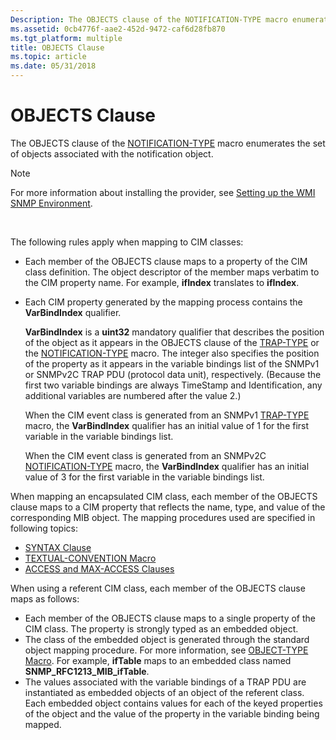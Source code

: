 ```yaml
---
Description: The OBJECTS clause of the NOTIFICATION-TYPE macro enumerates the set of objects associated with the notification object.
ms.assetid: 0cb4776f-aae2-452d-9472-caf6d28fb870
ms.tgt_platform: multiple
title: OBJECTS Clause
ms.topic: article
ms.date: 05/31/2018
---
```


# OBJECTS Clause

The OBJECTS clause of the [NOTIFICATION-TYPE](notification-type-macro.md) macro enumerates the set of objects associated with the notification object.

> [!Note]  
> For more information about installing the provider, see [Setting up the WMI SNMP Environment](setting-up-the-wmi-snmp-environment.md).

 

The following rules apply when mapping to CIM classes:

-   Each member of the OBJECTS clause maps to a property of the CIM class definition. The object descriptor of the member maps verbatim to the CIM property name. For example, **ifIndex** translates to **ifIndex**.
-   Each CIM property generated by the mapping process contains the **VarBindIndex** qualifier.

    **VarBindIndex** is a **uint32** mandatory qualifier that describes the position of the object as it appears in the OBJECTS clause of the [TRAP-TYPE](trap-type-macro.md) or the [NOTIFICATION-TYPE](notification-type-macro.md) macro. The integer also specifies the position of the property as it appears in the variable bindings list of the SNMPv1 or SNMPv2C TRAP PDU (protocol data unit), respectively. (Because the first two variable bindings are always TimeStamp and Identification, any additional variables are numbered after the value 2.)

    When the CIM event class is generated from an SNMPv1 [TRAP-TYPE](trap-type-macro.md) macro, the **VarBindIndex** qualifier has an initial value of 1 for the first variable in the variable bindings list.

    When the CIM event class is generated from an SNMPv2C [NOTIFICATION-TYPE](notification-type-macro.md) macro, the **VarBindIndex** qualifier has an initial value of 3 for the first variable in the variable bindings list.

When mapping an encapsulated CIM class, each member of the OBJECTS clause maps to a CIM property that reflects the name, type, and value of the corresponding MIB object. The mapping procedures used are specified in following topics:

-   [SYNTAX Clause](syntax-clause.md)
-   [TEXTUAL-CONVENTION Macro](textual-convention-macro.md)
-   [ACCESS and MAX-ACCESS Clauses](access-and-max-access-clauses.md)

When using a referent CIM class, each member of the OBJECTS clause maps as follows:

-   Each member of the OBJECTS clause maps to a single property of the CIM class. The property is strongly typed as an embedded object.
-   The class of the embedded object is generated through the standard object mapping procedure. For more information, see [OBJECT-TYPE Macro](object-type-macro.md). For example, **ifTable** maps to an embedded class named **SNMP\_RFC1213\_MIB\_ifTable**.
-   The values associated with the variable bindings of a TRAP PDU are instantiated as embedded objects of an object of the referent class. Each embedded object contains values for each of the keyed properties of the object and the value of the property in the variable binding being mapped.

 

 



